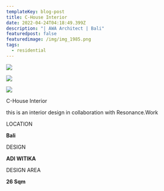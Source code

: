 ```yaml
---
templateKey: blog-post
title: C-House Interior
date: 2022-04-24T04:18:49.399Z
description: "| AWA Architect | Bali"
featuredpost: false
featuredimage: /img/img_1985.png
tags:
  - residential
---
```

![](/img/img_1985.png)

![](/img/whatsapp-image-2022-02-12-at-16.34.27.jpeg)

![](/img/whatsapp-image-2022-02-12-at-16.34.33.jpeg)

C-House Interior 

this is an interior design in collaboration with Resonance.Work

LOCATION

**Bali**

DESIGN

**ADI WITIKA**

DESIGN AREA

**26 Sqm**